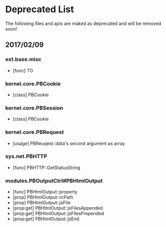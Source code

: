 # Deprecated List #
The following files and apis are maked as deprecated and will be removed soon!


## 2017/02/09 ##
### ext.base.misc ###
- [func] TO

### kernel.core.PBCookie ###
- [class] PBCookie

### kernel.core.PBSession ###
- [class] PBCookie

### kernel.core.PBRequest ###
- [usage] PBReuqest::data's second argument as array

### sys.net.PBHTTP ###
- [func] PBHTTP::GetStatusString

### modules.PBOutputCtrl\#PBHtmlOutput ###
- [func] PBHtmlOutput::property
- [prop] PBHtmlOutput::rcPath
- [prop] PBHtmlOutput::jsFile
- [prop:get] PBHtmlOutput::jsFilesAppended
- [prop:get] PBHtmlOutput::jsFilesPrepended
- [prop:get] PBHtmlOutput::jsEnd

